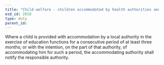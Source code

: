 ```yaml
---
title: "Child welfare - children accommodated by health authorities and local education authorities"
esd_id: 2018
type: duty
parent_id:  
---
```


Where a child is provided with accommodation by a local authority in the exercise of education functions for a consecutive period of at least three months; or with the intention, on the part of that authority, of accommodating him for such a period, the accommodating authority shall notify the responsible authority. 

